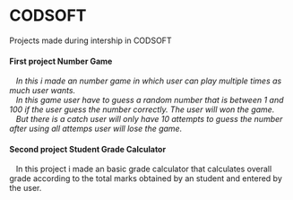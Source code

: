 # CODSOFT
Projects made during intership in CODSOFT
   <h4>First project Number Game</h4>
   &nbsp;&nbsp;&nbsp;<i>In this i made an number game in which user can play multiple times as much user wants.<br/>
   &nbsp;&nbsp;&nbsp;In this game user have to guess a random number that is between 1 and 100 if the user guess the number correctly. The user will won the game.<br/> 
   &nbsp;&nbsp;&nbsp;But there is a catch user will only have 10 attempts to guess the number after using all attemps user will lose the game.</i>

<h4>Second project Student Grade Calculator</h4>
&nbsp;&nbsp;&nbsp;In this project i made an basic grade calculator that calculates overall grade according to the total marks obtained by an student and entered by the user.
